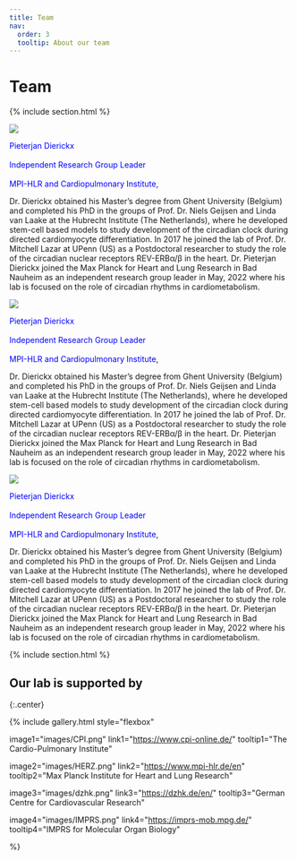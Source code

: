 ```yaml
---
title: Team
nav:
  order: 3
  tooltip: About our team
---
```


# <i class="fas fa-users"></i>Team

{% include section.html %}

<div class="feature1">
  <a>
    <img src="/labpage/images/PJ.jpg"  />
  </a>
  <div class="feature1_text"><p class="feature1_headline"><span style="color: blue;">Pieterjan Dierickx<br><br>Independent Research Group Leader<br><br>MPI-HLR and Cardiopulmonary Institute</span>, </p><p>Dr. Dierickx obtained his Master’s degree from Ghent University (Belgium) and completed his PhD in the groups of Prof. Dr. Niels Geijsen and Linda van Laake at the Hubrecht Institute (The Netherlands), where he developed stem-cell based models to study development of the circadian clock during directed cardiomyocyte differentiation. In 2017 he joined the lab of Prof. Dr. Mitchell Lazar at UPenn (US) as a Postdoctoral researcher to study the role of the circadian nuclear receptors REV-ERBα/β in the heart. Dr. Pieterjan Dierickx joined the Max Planck for Heart and Lung Research in Bad Nauheim as an independent research group leader in May, 2022 where his lab is focused on the role of circadian rhythms in cardiometabolism.</p>
</div>


<div class="feature1">
  <a>
    <img src="/labpage/images/PJ.jpg"  />
  </a>
  <div class="feature1_text"><p class="feature1_headline"><span style="color: blue;">Pieterjan Dierickx<br><br>Independent Research Group Leader<br><br>MPI-HLR and Cardiopulmonary Institute</span>, </p><p>Dr. Dierickx obtained his Master’s degree from Ghent University (Belgium) and completed his PhD in the groups of Prof. Dr. Niels Geijsen and Linda van Laake at the Hubrecht Institute (The Netherlands), where he developed stem-cell based models to study development of the circadian clock during directed cardiomyocyte differentiation. In 2017 he joined the lab of Prof. Dr. Mitchell Lazar at UPenn (US) as a Postdoctoral researcher to study the role of the circadian nuclear receptors REV-ERBα/β in the heart. Dr. Pieterjan Dierickx joined the Max Planck for Heart and Lung Research in Bad Nauheim as an independent research group leader in May, 2022 where his lab is focused on the role of circadian rhythms in cardiometabolism.</p>
</div>
  
  <div class="feature1">
  <a>
    <img src="/labpage/images/PJ.jpg"  />
  </a>
  <div class="feature1_text"><p class="feature1_headline"><span style="color: blue;">Pieterjan Dierickx<br><br>Independent Research Group Leader<br><br>MPI-HLR and Cardiopulmonary Institute</span>, </p><p>Dr. Dierickx obtained his Master’s degree from Ghent University (Belgium) and completed his PhD in the groups of Prof. Dr. Niels Geijsen and Linda van Laake at the Hubrecht Institute (The Netherlands), where he developed stem-cell based models to study development of the circadian clock during directed cardiomyocyte differentiation. In 2017 he joined the lab of Prof. Dr. Mitchell Lazar at UPenn (US) as a Postdoctoral researcher to study the role of the circadian nuclear receptors REV-ERBα/β in the heart. Dr. Pieterjan Dierickx joined the Max Planck for Heart and Lung Research in Bad Nauheim as an independent research group leader in May, 2022 where his lab is focused on the role of circadian rhythms in cardiometabolism.</p>
</div>
  
  


{% include section.html %}

## Our lab is supported by

{:.center}

{%
  include gallery.html
  style="flexbox"

  image1="images/CPI.png"
  link1="https://www.cpi-online.de/"
  tooltip1="The Cardio-Pulmonary Institute"

  image2="images/HERZ.png"
  link2="https://www.mpi-hlr.de/en"
  tooltip2="Max Planck Institute for Heart and Lung Research"

  image3="images/dzhk.png"
  link3="https://dzhk.de/en/"
  tooltip3="German Centre for Cardiovascular Research"

  image4="images/IMPRS.png"
  link4="https://imprs-mob.mpg.de/"
  tooltip4="IMPRS for Molecular Organ Biology"

  
  %}
